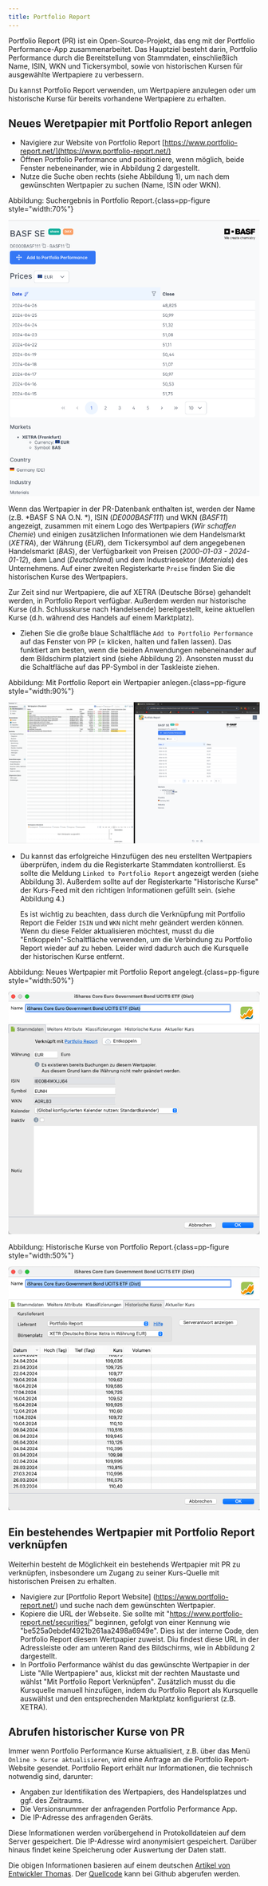 ```yaml
---
title: Portfolio Report
---
```


Portfolio Report (PR) ist ein Open-Source-Projekt, das eng mit der Portfolio Performance-App zusammenarbeitet. Das Hauptziel besteht darin, Portfolio Performance durch die Bereitstellung von Stammdaten, einschließlich Name, ISIN, WKN und Tickersymbol, sowie von historischen Kursen für ausgewählte Wertpapiere zu verbessern.

Du kannst Portfolio Report verwenden, um Wertpapiere anzulegen oder um historische Kurse für bereits vorhandene Wertpapiere zu erhalten.

## Neues Weretpapier mit Portfolio Report anlegen

- Navigiere zur Website von Portfolio Report [https://www.portfolio-report.net/](https://www.portfolio-report.net/)
- Öffnen Portfolio Performance und positioniere, wenn möglich, beide Fenster nebeneinander, wie in Abbildung 2 dargestellt.
- Nutze die Suche oben rechts (siehe Abbildung 1), um nach dem gewünschten Wertpapier zu suchen (Name, ISIN oder WKN).

Abbildung: Suchergebnis in Portfolio Report.{class=pp-figure style="width:70%"}

![](images/portfolio-report-basf.png)

Wenn das Wertpapier in der PR-Datenbank enthalten ist, werden der Name (z.B. *BASF S NA O.N. *), ISIN (*DE000BASF111*) und WKN (*BASF11*) angezeigt, zusammen mit einem Logo des Wertpapiers (*Wir schaffen Chemie*) und einigen zusätzlichen Informationen wie dem Handelsmarkt (*XETRA*), der Währung (*EUR*), dem Tickersymbol auf dem angegebenen Handelsmarkt (*BAS*), der Verfügbarkeit von Preisen (*2000-01-03 - 2024-01-12*), dem Land (*Deutschland*) und dem Industriesektor (*Materials*) des Unternehmens. Auf einer zweiten Registerkarte `Preise` finden Sie die historischen Kurse des Wertpapiers.

Zur Zeit sind nur Wertpapiere, die auf XETRA (Deutsche Börse) gehandelt werden, in Portfolio Report verfügbar. Außerdem werden nur historische Kurse (d.h. Schlusskurse nach Handelsende) bereitgestellt, keine aktuellen Kurse (d.h. während des Handels auf einem Marktplatz).

- Ziehen Sie die große blaue Schaltfläche `Add to Portfolio Performance` auf das Fenster von PP (= klicken, halten und fallen lassen). Das funktiert am besten, wenn die beiden Anwendungen nebeneinander auf dem Bildschirm platziert sind (siehe Abbildung 2). Ansonsten musst du die Schaltfläche auf das PP-Symbol in der Taskleiste ziehen.

Abbildung: Mit Portfolio Report ein Wertpapier anlegen.{class=pp-figure style="width:90%"}

![](images/performance-report-geteilter-bildschrim.png)

- Du kannst das erfolgreiche Hinzufügen des neu erstellten Wertpapiers überprüfen, indem du die Registerkarte Stammdaten kontrollierst. Es sollte die Meldung `Linked to Portfolio Report` angezeigt werden (siehe Abbildung 3). Außerdem sollte auf der Registerkarte "Historische Kurse" der Kurs-Feed mit den richtigen Informationen gefüllt sein. (siehe Abbildung 4.)

    Es ist wichtig zu beachten, dass durch die Verknüpfung mit Portfolio Report die Felder `ISIN` und `WKN` nicht mehr geändert werden können. Wenn du diese Felder aktualisieren möchtest, musst du die "Entkoppeln"-Schaltfläche verwenden, um die Verbindung zu Portfolio Report wieder auf zu heben. Leider wird dadurch auch die Kursquelle der historischen Kurse entfernt.

Abbildung: Neues Wertpapier mit Portfolio Report angelegt.{class=pp-figure style="width:50%"}

![](images/neues-wertpapier-mit-portfolio-report.png)

Abbildung: Historische Kurse von Portfolio Report.{class=pp-figure style="width:50%"}

![](images/historische-kurse-portfolio-report.png)


## Ein bestehendes Wertpapier mit Portfolio Report verknüpfen

Weiterhin besteht de Möglichkeit ein bestehends Wertpapier mit PR zu verknüpfen, insbesondere um Zugang zu seiner Kurs-Quelle mit historischen Preisen zu erhalten.

- Navigiere  zur [Portfolio Report Website] (https://www.portfolio-report.net/) und suche nach dem gewünschten Wertpapier.
- Kopiere die URL der Webseite. Sie sollte mit "https://www.portfolio-report.net/securities/" beginnen, gefolgt von einer Kennung wie "be525a0ebdef4921b261aa2498a6949e". Dies ist der interne Code, den Portfolio Report diesem Wertpapier zuweist. Diu findest diese URL in der Adressleiste oder am unteren Rand des Bildschirms, wie in Abbildung 2 dargestellt.
- In Portfolio Performance wählst du das gewünschte Wertpapier in der Liste "Alle Wertpapiere" aus, klickst mit der rechten Maustaste und wählst "Mit Portfolio Report Verknüpfen". Zusätzlich musst du die Kursquelle manuell hinzufügen, indem du Portfolio Report als Kursquelle auswählst und den entsprechenden Marktplatz konfigurierst (z.B. XETRA). 

## Abrufen historischer Kurse von PR

Immer wenn Portfolio Performance Kurse aktualisiert, z.B. über das Menü `Online > Kurse aktualisieren`, wird eine Anfrage an die Portfolio Report-Website gesendet. Portfolio Report erhält nur Informationen, die technisch notwendig sind, darunter:

- Angaben zur Identifikation des Wertpapiers, des Handelsplatzes und ggf. des Zeitraums.
- Die Versionsnummer der anfragenden Portfolio Performance App.
- Die IP-Adresse des anfragenden Geräts.

Diese Informationen werden vorübergehend in Protokolldateien auf dem Server gespeichert. Die IP-Adresse wird anonymisiert gespeichert. Darüber hinaus findet keine Speicherung oder Auswertung der Daten statt.

Die obigen Informationen basieren auf einem deutschen [Artikel von Entwickler Thomas](https://forum.portfolio-performance.info/t/historische-kurse-von-portfolio-report/8600). Der [Quellcode](https://github.com/portfolio-report/pr-www) kann bei Github abgerufen werden.
